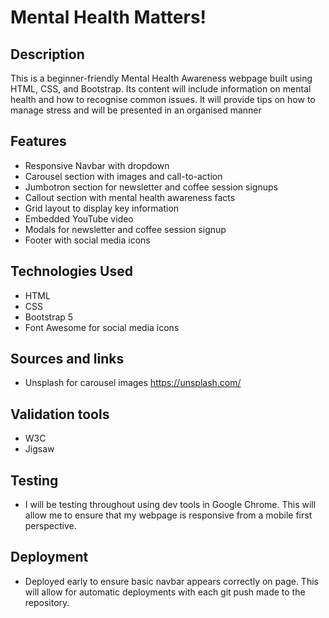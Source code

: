 # Mental Health Matters!

## Description
This is a beginner-friendly Mental Health Awareness webpage built using HTML, CSS, and Bootstrap. Its content will include information on mental health and how to recognise common issues. It will provide tips on how to manage stress and will be presented in an organised manner



## Features
- Responsive Navbar with dropdown
- Carousel section with images and call-to-action
- Jumbotron section for newsletter and coffee session signups
- Callout section with mental health awareness facts
- Grid layout to display key information
- Embedded YouTube video
- Modals for newsletter and coffee session signup
- Footer with social media icons

## Technologies Used
- HTML
- CSS
- Bootstrap 5
- Font Awesome for social media icons

## Sources and links
- Unsplash for carousel images https://unsplash.com/

## Validation tools
- W3C
- Jigsaw

## Testing
- I will be testing throughout using dev tools in Google Chrome. This will allow me to ensure that my webpage is responsive from a mobile first perspective.

## Deployment
- Deployed early to ensure basic navbar appears correctly on page. This will allow for automatic deployments with each git push made to the repository.